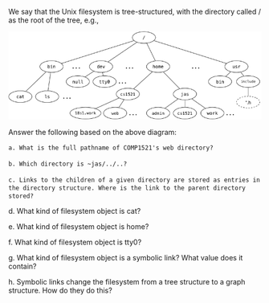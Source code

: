 We say that the Unix filesystem is tree-structured, with the directory called / as the root of the tree, e.g.,

![File System](file_system.png)

Answer the following based on the above diagram:

    a. What is the full pathname of COMP1521's web directory?

    b. Which directory is ~jas/../..?

    c. Links to the children of a given directory are stored as entries in the directory structure. Where is the link to the parent directory stored?

d. What kind of filesystem object is cat?

e. What kind of filesystem object is home?

f. What kind of filesystem object is tty0?

g. What kind of filesystem object is a symbolic link? What value does it contain?

h. Symbolic links change the filesystem from a tree structure to a graph structure. How do they do this?
